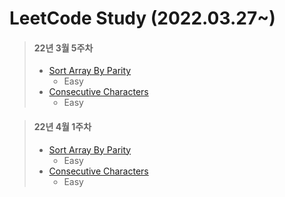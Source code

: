 # LeetCode Study (2022.03.27~)


> #### 22년 3월 5주차
> * [Sort Array By Parity](https://github.com/seokjae88/LeetCode/tree/main/905-sort-array-by-parity)</h>
>    * Easy
> * <a href="https://github.com/seokjae88/LeetCode/tree/main/1446-consecutive-characters">Consecutive Characters</a>
>    * Easy

> #### 22년 4월 1주차
> * <a href="https://github.com/seokjae88/LeetCode/tree/main/905-sort-array-by-parity">Sort Array By Parity</a>
>    * Easy
> * <a href="https://github.com/seokjae88/LeetCode/tree/main/1446-consecutive-characters">Consecutive Characters</a>
>    * Easy
